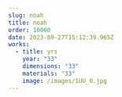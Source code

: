 ```yaml
---
slug: noah
title: noah
order: 10000
date: 2023-09-27T15:12:39.965Z
works:
  - title: yrs
    year: "33"
    dimensions: "33"
    materials: "33"
    image: /images/1UU_0.jpg
---
```

